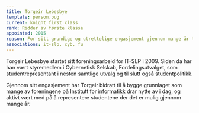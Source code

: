 ```yaml
---
title: Torgeir Lebesbye
template: person.pug
current: knight_first_class
rank: Ridder av første klasse
appointed: 2015
reason: For sitt grundige og utrettelige engasjement gjennom mange år tildeles Torgeir Lebesbye graden Ridder av første klasse av Hennes Majestet Keiserpingvinen den Fornemmes orden.
associations: it-slp, cyb, fu
---
```


Torgeir Lebesbye startet sitt foreningsarbeid for IT-SLP i 2009. Siden da har han vært styremedlem i Cybernetisk Selskab, Fordelingsutvalget, som studentrepresentant i nesten samtlige utvalg og til slutt også studentpolitikk.

Gjennom sitt engasjement har Torgeir bidratt til å bygge grunnlaget som mange av foreningene på Institutt for informatikk drar nytte av i dag, og aktivt vært med på å representere studentene der det er mulig gjennom mange år.